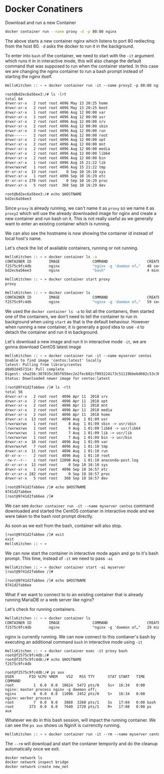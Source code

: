 # Docker Conatiners

Download and run a new Container 

```bash
docker container run --name proxy -d -p 80:80 nginx
```

The above starts a new container nginx which listens to port 80 rediecting from the host 80. `-d` asks the docker to run it in the background.

To enter into `bash` of the container, we need to start with the `-it` argument which runs it in in interactive mode, this will also change the default command that was supposed to run when the container started. In this case we are changing the nginx container to run a bash prompt instead of starting the nginx itself.

```txt
HellsKitchen :: ~ » docker container run -it --name proxy2 -p 80:80 nginx bash

root@bd2ec6a56ee3:/# ls -lrt
total 64
drwxr-xr-x   2 root root 4096 May 13 20:25 home
drwxr-xr-x   2 root root 4096 May 13 20:25 boot
drwxr-xr-x   1 root root 4096 Aug 12 00:00 var
drwxr-xr-x   1 root root 4096 Aug 12 00:00 usr
drwxr-xr-x   2 root root 4096 Aug 12 00:00 srv
drwxr-xr-x   2 root root 4096 Aug 12 00:00 sbin
drwxr-xr-x   3 root root 4096 Aug 12 00:00 run
drwx------   2 root root 4096 Aug 12 00:00 root
drwxr-xr-x   2 root root 4096 Aug 12 00:00 opt
drwxr-xr-x   2 root root 4096 Aug 12 00:00 mnt
drwxr-xr-x   2 root root 4096 Aug 12 00:00 media
drwxr-xr-x   2 root root 4096 Aug 12 00:00 lib64
drwxr-xr-x   2 root root 4096 Aug 12 00:00 bin
drwxr-xr-x   1 root root 4096 Aug 15 21:22 lib
drwxrwxrwt   1 root root 4096 Aug 15 21:22 tmp
dr-xr-xr-x  13 root root    0 Sep 10 16:10 sys
drwxr-xr-x   1 root root 4096 Sep 10 16:29 etc
dr-xr-xr-x 278 root root    0 Sep 10 16:29 proc
drwxr-xr-x   5 root root  360 Sep 10 16:29 dev

root@bd2ec6a56ee3:/# echo $HOSTNAME
bd2ec6a56ee3
```

Since `proxy` is already running, we can't name it as `proxy` so we name it as `proxy2` which will use the already downloaded image for nginx and create a new container and run bash on it. This is not really useful as we generally want to enter an existing container which is running.

We can also see the hostname is now showing the container id instead of local host's name. 

Let's check the list of available containers, running or not running.

```bash
HellsKitchen :: ~ » docker container ls -a
CONTAINER ID        IMAGE               COMMAND                  CREATED             STATUS                      PORTS               NAMES
f2575c9fc4db        nginx               "nginx -g 'daemon of…"   48 seconds ago      Exited (0) 42 seconds ago                       proxy
bd2ec6a56ee3        nginx               "bash"                   4 minutes ago       Exited (0) 2 minutes ago                        proxy2

HellsKitchen :: ~ » docker container start proxy 
proxy

HellsKitchen :: ~ » docker container ls
CONTAINER ID        IMAGE               COMMAND                  CREATED             STATUS              PORTS                NAMES
f2575c9fc4db        nginx               "nginx -g 'daemon of…"   59 seconds ago      Up 5 seconds        0.0.0.0:80->80/tcp   proxy
```

We used the `docker container ls -a` to list all the containers, then started one of the containers, we don't need to tell the container to run in background when using `start` as that is the default behaviour. However when running a new container, it is generally a good idea to use `-d` to detach the container and run it in background.

Let's download a new image and run it in interactive mode `-it`, we are gonna download CentOS latest image

```txt
HellsKitchen :: ~ » docker container run -it --name myserver centos
Unable to find image 'centos:latest' locally
latest: Pulling from library/centos
d8d02d457314: Pull complete 
Digest: sha256:307835c385f656ec2e2fec602cf093224173c51119bbebd602c53c3653a3d6eb
Status: Downloaded newer image for centos:latest

[root@9741d2fab6ee /]# ls -rlt
total 56
drwxr-xr-x   2 root root  4096 Apr 11  2018 srv
drwxr-xr-x   2 root root  4096 Apr 11  2018 opt
drwxr-xr-x   2 root root  4096 Apr 11  2018 mnt
drwxr-xr-x   2 root root  4096 Apr 11  2018 media
drwxr-xr-x   2 root root  4096 Apr 11  2018 home
drwxr-xr-x  13 root root  4096 Aug  1 01:09 usr
lrwxrwxrwx   1 root root     8 Aug  1 01:09 sbin -> usr/sbin
lrwxrwxrwx   1 root root     9 Aug  1 01:09 lib64 -> usr/lib64
lrwxrwxrwx   1 root root     7 Aug  1 01:09 lib -> usr/lib
lrwxrwxrwx   1 root root     7 Aug  1 01:09 bin -> usr/bin
drwxr-xr-x  18 root root  4096 Aug  1 01:09 var
drwxrwxrwt   7 root root  4096 Aug  1 01:10 tmp
drwxr-xr-x  11 root root  4096 Aug  1 01:10 run
dr-xr-x---   2 root root  4096 Aug  1 01:10 root
-rw-r--r--   1 root root 12090 Aug  1 01:10 anaconda-post.log
dr-xr-xr-x  13 root root     0 Sep 10 16:10 sys
drwxr-xr-x   1 root root  4096 Sep 10 16:57 etc
dr-xr-xr-x 282 root root     0 Sep 10 16:57 proc
drwxr-xr-x   5 root root   360 Sep 10 16:57 dev

[root@9741d2fab6ee /]# echo $HOSTNAME
9741d2fab6ee
[root@9741d2fab6ee /]# 
```

We can see `docker container run -it --name myserver centos` command downloaded and started the CentOS contianer in interactive mode and we were taken to the bash root prompt directly.

As soon as we exit from the bash, container will also stop.

```txt
[root@9741d2fab6ee /]# exit
exit
HellsKitchen :: ~ » 
```

We can now start the container in interactive mode again and go to it's bash prompt. This time, instead of `-it` we need to pass `-ai`

```txt
HellsKitchen :: ~ » docker container start -ai myserver
[root@9741d2fab6ee /]# 

[root@9741d2fab6ee /]# echo $HOSTNAME
9741d2fab6ee
```

What if we want to connect to to an existing container that is already running MariaDB or a web server like nginx?

Let's check for running containers.

```txt
HellsKitchen :: ~ » docker container ls
CONTAINER ID        IMAGE               COMMAND                  CREATED             STATUS              PORTS                NAMES
f2575c9fc4db        nginx               "nginx -g 'daemon of…"   29 minutes ago      Up 29 minutes       0.0.0.0:80->80/tcp   proxy
```

nginx is currently running. We can now connect to this contianer's bash by executing an additional command `bash` in interactive mode using `-it`

```
HellsKitchen :: ~ » docker container exec -it proxy bash
root@f2575c9fc4db:/# 
root@f2575c9fc4db:/# echo $HOSTNAME 
f2575c9fc4db

root@f2575c9fc4db:/# ps aux
USER       PID %CPU %MEM    VSZ   RSS TTY      STAT START   TIME COMMAND
root         1  0.0  0.0  10624  5472 pts/0    Ss+  16:34   0:00 nginx: master process nginx -g daemon off;
nginx        6  0.0  0.0  11096  2452 pts/0    S+   16:34   0:00 nginx: worker process
root         7  0.0  0.0   3868  3260 pts/1    Ss   17:04   0:00 bash
root       373  0.0  0.0   7640  2720 pts/1    R+   17:08   0:00 ps aux
```

Whatever we do in this bash session, will impact the running container. We can see the `ps aux` shows us NginX is currenctly running.

```txt
HellsKitchen :: ~ » docker container run -it --rm --name myserver centos
```

The `--rm` will download and start the contaner temporily and do the cleanup automatically once we exit.

```txt
docker network ls
docker network inspect bridge
docker network create new_net
```
